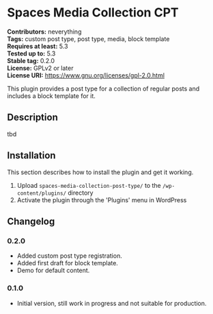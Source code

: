 # Spaces Media Collection CPT #
**Contributors:** neverything  
**Tags:** custom post type, post type, media, block template  
**Requires at least:** 5.3  
**Tested up to:** 5.3  
**Stable tag:** 0.2.0  
**License:** GPLv2 or later  
**License URI:** https://www.gnu.org/licenses/gpl-2.0.html  

This plugin provides a post type for a collection of regular posts and includes a block template for it.

## Description ##

tbd

## Installation ##

This section describes how to install the plugin and get it working.

1. Upload `spaces-media-collection-post-type/` to the `/wp-content/plugins/` directory
1. Activate the plugin through the 'Plugins' menu in WordPress

## Changelog ##

### 0.2.0 ###
* Added custom post type registration.
* Added first draft for block template.
* Demo for default content.

### 0.1.0 ###
* Initial version, still work in progress and not suitable for production.


